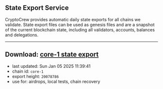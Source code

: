 ## State Export Service
CryptoCrew provides automatic daily state exports for all chains we validate. State export files can be used as genesis files and are a snapshot of the current blockchain state, including all validators, accounts, balances and delegations.

---
**Download: [core-1 state export](https://dl-eu2.ccvalidators.com/SERVICE/persistence/core-1_export_20078786.json)**
---

- last updated: Sun Jan 05 2025 11:39:41
- chain id: `core-1`
- export height: `20078786`
- use for: airdrops, local tests, chain recovery
